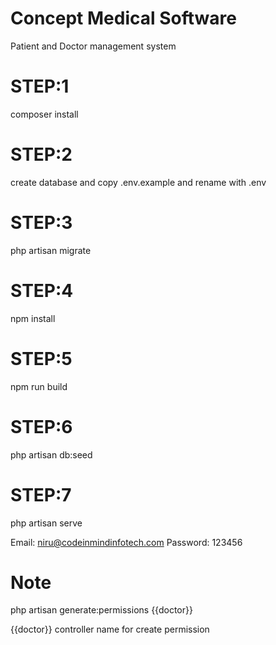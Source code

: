 # Concept Medical Software
Patient and Doctor management system

# STEP:1
composer install

# STEP:2
create database and copy .env.example and rename with .env

# STEP:3
php artisan migrate

# STEP:4
npm install

# STEP:5
npm run build

# STEP:6
php artisan db:seed 

# STEP:7
php artisan serve

Email: niru@codeinmindinfotech.com
Password: 123456

# Note
php artisan generate:permissions {{doctor}} 

{{doctor}} controller name for create permission